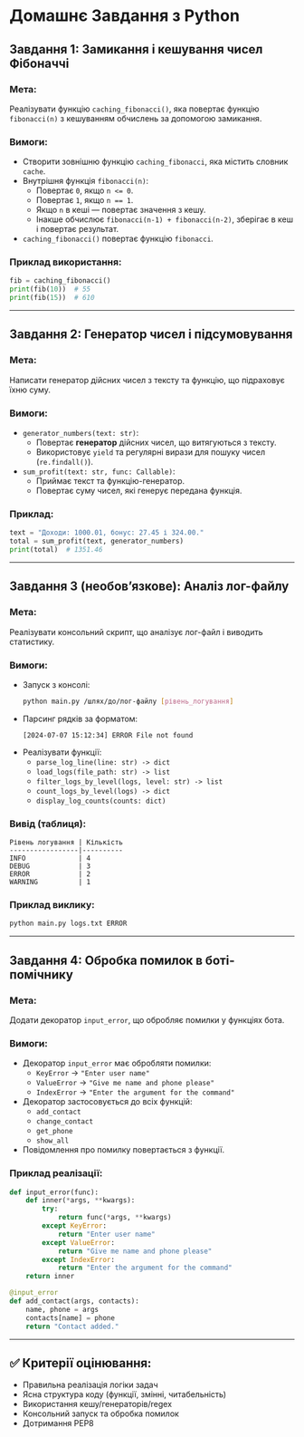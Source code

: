 
# Домашнє Завдання з Python

## Завдання 1: Замикання і кешування чисел Фібоначчі

### Мета:
Реалізувати функцію `caching_fibonacci()`, яка повертає функцію `fibonacci(n)` з кешуванням обчислень за допомогою замикання.

### Вимоги:
- Створити зовнішню функцію `caching_fibonacci`, яка містить словник `cache`.
- Внутрішня функція `fibonacci(n)`:
  - Повертає `0`, якщо `n <= 0`.
  - Повертає `1`, якщо `n == 1`.
  - Якщо `n` в кеші — повертає значення з кешу.
  - Інакше обчислює `fibonacci(n-1) + fibonacci(n-2)`, зберігає в кеш і повертає результат.
- `caching_fibonacci()` повертає функцію `fibonacci`.

### Приклад використання:
```python
fib = caching_fibonacci()
print(fib(10))  # 55
print(fib(15))  # 610
```

---

## Завдання 2: Генератор чисел і підсумовування

### Мета:
Написати генератор дійсних чисел з тексту та функцію, що підраховує їхню суму.

### Вимоги:
- `generator_numbers(text: str)`:
  - Повертає **генератор** дійсних чисел, що витягуються з тексту.
  - Використовує `yield` та регулярні вирази для пошуку чисел (`re.findall()`).
- `sum_profit(text: str, func: Callable)`:
  - Приймає текст та функцію-генератор.
  - Повертає суму чисел, які генерує передана функція.

### Приклад:
```python
text = "Доходи: 1000.01, бонус: 27.45 і 324.00."
total = sum_profit(text, generator_numbers)
print(total)  # 1351.46
```

---

## Завдання 3 (необов’язкове): Аналіз лог-файлу

### Мета:
Реалізувати консольний скрипт, що аналізує лог-файл і виводить статистику.

### Вимоги:
- Запуск з консолі:
  ```bash
  python main.py /шлях/до/лог-файлу [рівень_логування]
  ```
- Парсинг рядків за форматом:
  ```
  [2024-07-07 15:12:34] ERROR File not found
  ```
- Реалізувати функції:
  - `parse_log_line(line: str) -> dict`
  - `load_logs(file_path: str) -> list`
  - `filter_logs_by_level(logs, level: str) -> list`
  - `count_logs_by_level(logs) -> dict`
  - `display_log_counts(counts: dict)`

### Вивід (таблиця):
```
Рівень логування | Кількість
-----------------|----------
INFO             | 4
DEBUG            | 3
ERROR            | 2
WARNING          | 1
```

### Приклад виклику:
```bash
python main.py logs.txt ERROR
```

---

## Завдання 4: Обробка помилок в боті-помічнику

### Мета:
Додати декоратор `input_error`, що обробляє помилки у функціях бота.

### Вимоги:
- Декоратор `input_error` має обробляти помилки:
  - `KeyError` → `"Enter user name"`
  - `ValueError` → `"Give me name and phone please"`
  - `IndexError` → `"Enter the argument for the command"`
- Декоратор застосовується до всіх функцій:
  - `add_contact`
  - `change_contact`
  - `get_phone`
  - `show_all`
- Повідомлення про помилку повертається з функції.

### Приклад реалізації:
```python
def input_error(func):
    def inner(*args, **kwargs):
        try:
            return func(*args, **kwargs)
        except KeyError:
            return "Enter user name"
        except ValueError:
            return "Give me name and phone please"
        except IndexError:
            return "Enter the argument for the command"
    return inner

@input_error
def add_contact(args, contacts):
    name, phone = args
    contacts[name] = phone
    return "Contact added."
```

---

## ✅ Критерії оцінювання:

- Правильна реалізація логіки задач
- Ясна структура коду (функції, змінні, читабельність)
- Використання кешу/генераторів/regex
- Консольний запуск та обробка помилок
- Дотримання PEP8
